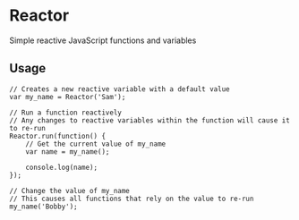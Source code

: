 # Reactor
Simple reactive JavaScript functions and variables

## Usage

```JS
// Creates a new reactive variable with a default value
var my_name = Reactor('Sam');

// Run a function reactively
// Any changes to reactive variables within the function will cause it to re-run
Reactor.run(function() {
	// Get the current value of my_name
	var name = my_name();

	console.log(name);
});

// Change the value of my_name
// This causes all functions that rely on the value to re-run
my_name('Bobby');
```

